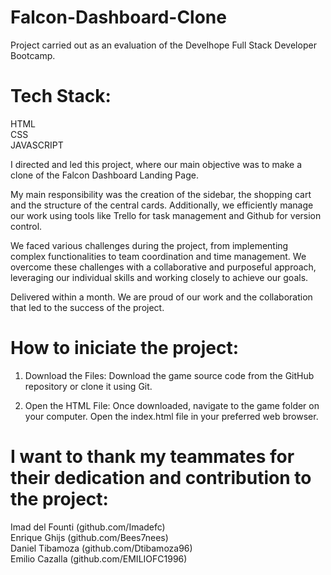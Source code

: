 # Falcon-Dashboard-Clone

Project carried out as an evaluation of the Develhope Full Stack Developer Bootcamp.

# Tech Stack: 
  HTML </br>
  CSS  </br>
  JAVASCRIPT </br>

I directed and led this project, where our main objective was to make a clone of the Falcon Dashboard Landing Page.

My main responsibility was the creation of the sidebar, the shopping cart and the structure of the central cards. Additionally, we efficiently manage our work using tools like Trello for task management and Github for version control.

We faced various challenges during the project, from implementing complex functionalities to team coordination and time management. We overcome these challenges with a collaborative and purposeful approach, leveraging our individual skills and working closely to achieve our goals.

Delivered within a month. We are proud of our work and the collaboration that led to the success of the project.

# How to iniciate the project:

  1) Download the Files:
     Download the game source code from the GitHub repository or clone it using Git.

  2) Open the HTML File:
     Once downloaded, navigate to the game folder on your computer. Open the index.html file in your preferred web browser.

# I want to thank my teammates for their dedication and contribution to the project:

Imad del Founti (github.com/Imadefc) </br>
Enrique Ghijs (github.com/Bees7nees) </br>
Daniel Tibamoza (github.com/Dtibamoza96) </br>
Emilio Cazalla (github.com/EMILIOFC1996) </br>
